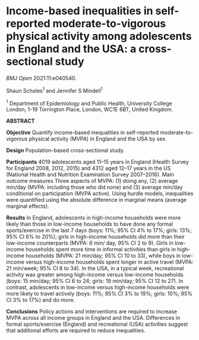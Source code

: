 # **Income-based inequalities in self-reported moderate-to-vigorous physical activity among adolescents in England and the USA: a cross-sectional study**

*BMJ Open* 2021:11:e040540.

Shaun Scholes<sup>1</sup> and Jennifer S Mindell<sup>1</sup> 

<sup>1</sup> Department of Epidemiology and Public Health, University College London, 1-19 Torrington Place, London, WC1E 6BT, United Kingdom. 

**ABSTRACT**

**Objective** Quantify income-based inequalities in self-reported moderate-to- vigorous physical activity (MVPA) in England and the USA by sex.

**Design** Population-based cross-sectional study.

**Participants** 4019 adolescents aged 11–15 years in England (Health Survey for England 2008, 2012, 2015) and 4312 aged 12–17 years in the US (National Health and
Nutrition Examination Survey 2007–2016). Main outcome measures Three aspects of MVPA: (1) doing any, (2) average min/day (MVPA: including those who did none) and (3) average min/day conditional on participation (MVPA active). Using hurdle models, inequalities were quantified using the absolute difference in marginal means (average marginal effects).

**Results** In England, adolescents in high-income households were more likely than those in low-income households to have done any formal sports/exercise in the last 7 days (boys: 11%; 95% CI 4% to 17%; girls: 13%; 95% CI 6% to 20%); girls in high-income households did more than their low-income
counterparts (MVPA: 6 min/ day, 95% CI 2 to 9). Girls in low-income households spent more time in informal activities than girls in high-income households (MVPA: 21 min/day; 95% CI 10 to 33), while boys in low-income versus high-income households spent longer in active travel (MVPA: 21 min/week; 95% CI 8 to 34). In the USA, in a typical week, recreational activity was greater among high-income versus low-income households (boys: 15 min/day; 95% CI 6 to 24; girls: 19 min/day; 95% CI 12 to 27). In contrast, adolescents in low-income versus high-income households were more likely to travel actively (boys: 11%; 95% CI 3% to 19%; girls: 10%; 95% CI 3% to 17%) and do more.

**Conclusions** Policy actions and interventions are required to increase MVPA across all income groups in England and the USA. Differences in formal sports/exercise (England) and recreational (USA) activities suggest that additional efforts are required to reduce inequalities.
